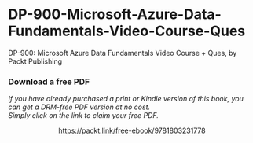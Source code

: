 # DP-900-Microsoft-Azure-Data-Fundamentals-Video-Course-Ques
DP-900: Microsoft Azure Data Fundamentals Video Course + Ques, by Packt Publishing
### Download a free PDF

 <i>If you have already purchased a print or Kindle version of this book, you can get a DRM-free PDF version at no cost.<br>Simply click on the link to claim your free PDF.</i>
<p align="center"> <a href="https://packt.link/free-ebook/9781803231778">https://packt.link/free-ebook/9781803231778 </a> </p>